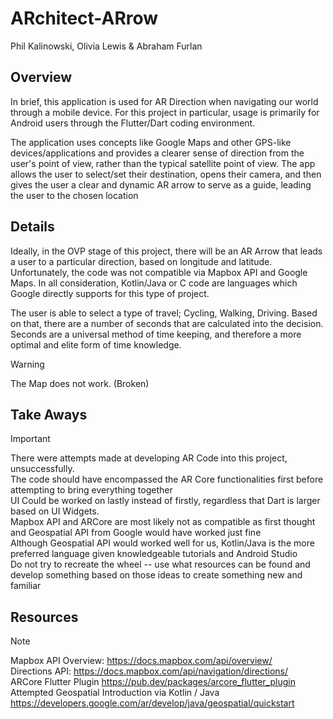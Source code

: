 # ARchitect-ARrow
Phil Kalinowski, Olivia Lewis & Abraham Furlan

## Overview
In brief, this application is used for AR Direction when navigating our world through a mobile device. For this project in particular, usage is primarily for Android users through the Flutter/Dart coding environment.

The application uses concepts like Google Maps and other GPS-like devices/applications and provides a clearer sense of direction from the user's point of view, rather than the typical satellite point of view. The app allows the user to select/set their destination, opens their camera, and then gives the user a clear and dynamic AR arrow to serve as a guide, leading the user to the chosen location

## Details
Ideally, in the OVP stage of this project, there will be an AR Arrow that leads a user to a particular direction, based on longitude and latitude. Unfortunately, the code was not compatible via Mapbox API and Google Maps. In all consideration, Kotlin/Java or C code are languages which Google directly supports for this type of project.

The user is able to select a type of travel; Cycling, Walking, Driving. Based on that, there are a number of seconds that are calculated into the decision. Seconds are a universal method of time keeping, and therefore a more optimal and elite form of time knowledge. 

> [!WARNING]
> The Map does not work. (Broken)

## Take Aways
> [!IMPORTANT]
> There were attempts made at developing AR Code into this project, unsuccessfully. <br>
> The code should have encompassed the AR Core functionalities first before attempting to bring everything together <br>
> UI Could be worked on lastly instead of firstly, regardless that Dart is larger based on UI Widgets. <br>
> Mapbox API and ARCore are most likely not as compatible as first thought and Geospatial API from Google would have worked just fine <br>
> Although Geospatial API would worked well for us, Kotlin/Java is the more preferred language given knowledgeable tutorials and Android Studio <br>
> Do not try to recreate the wheel -- use what resources can be found and develop something based on those ideas to create something new and familiar <br>

## Resources
> [!NOTE]
> Mapbox API Overview: https://docs.mapbox.com/api/overview/ <br>
> Directions API: https://docs.mapbox.com/api/navigation/directions/ <br>
> ARCore Flutter Plugin https://pub.dev/packages/arcore_flutter_plugin <br>
> Attempted Geospatial Introduction via Kotlin / Java https://developers.google.com/ar/develop/java/geospatial/quickstart